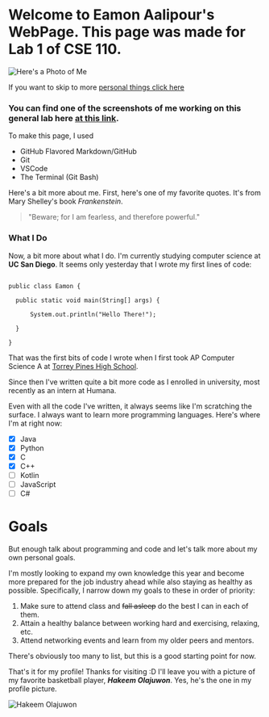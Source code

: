 # Welcome to Eamon Aalipour's WebPage. This page was made for Lab 1 of CSE 110.

![Here's a Photo of Me](https://media-exp1.licdn.com/dms/image/C5603AQFRjIXisf4Gqg/profile-displayphoto-shrink_200_200/0/1593136914665?e=1636588800&v=beta&t=7rTc1-lUrVTXnL1LtuDSurjEdMVlwiGFls3JrJ7npdQ)

If you want to skip to more [personal things click here](#goals)

### You can find one of the screenshots of me working on this general lab here [at this link](screenshots/VSCodeBranch.PNG).

To make this page, I used

- GitHub Flavored Markdown/GitHub
- Git
- VSCode
- The Terminal (Git Bash)

Here's a bit more about me. First, here's one of my favorite quotes. It's from Mary Shelley's book *Frankenstein*.

> "Beware; for I am fearless, and therefore powerful."

### What I Do

Now, a bit more about what I do. I'm currently studying computer science at **UC San Diego**. It seems only yesterday that I wrote my first lines of code:

```

public class Eamon {

  public static void main(String[] args) {
  
      System.out.println("Hello There!");
      
  }
  
}

```

That was the first bits of code I wrote when I first took AP Computer Science A at [Torrey Pines High School](http://tp.sduhsd.net/). 

Since then I've written quite a bit more code as I enrolled in university, most recently as an intern at Humana. 

Even with all the code I've written, it always seems like I'm scratching the surface. I always want to learn more programming languages. Here's where I'm at right now:

- [x] Java
- [x] Python
- [x] C
- [x] C++
- [ ] Kotlin
- [ ] JavaScript
- [ ] C#    

# Goals

But enough talk about programming and code and let's talk more about my own personal goals.

I'm mostly looking to expand my own knowledge this year and become more prepared for the job industry ahead while also staying as healthy as possible. 
Specifically, I narrow down my goals to these in order of priority:

1. Make sure to attend class and ~~fall asleep~~ do the best I can in each of them.
2. Attain a healthy balance between working hard and exercising, relaxing, etc.
3. Attend networking events and learn from my older peers and mentors.

There's obviously too many to list, but this is a good starting point for now.

That's it for my profile! Thanks for visiting :D I'll leave you with a picture of my favorite basketball player, ***Hakeem Olajuwon***. Yes, he's the one in my profile picture.

![Hakeem Olajuwon](https://user-images.githubusercontent.com/64985836/134819731-85b34a31-f855-44ba-b1fa-5999748b8730.png)






